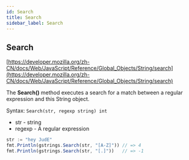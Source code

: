 ```yaml
---
id: Search
title: Search
sidebar_label: Search
---
```


## Search
[https://developer.mozilla.org/zh-CN/docs/Web/JavaScript/Reference/Global_Objects/String/search](https://developer.mozilla.org/zh-CN/docs/Web/JavaScript/Reference/Global_Objects/String/search)

The **Search()** method executes a search for a match between a regular expression and this String object.

Syntax: `Search(str, regexp string) int`

- str - string
- regexp - A regular expression

```js
str := "hey JudE"
fmt.Println(gstrings.Search(str, "[A-Z]")) // => 4
fmt.Println(gstrings.Search(str, "[.]"))   // => -1
```